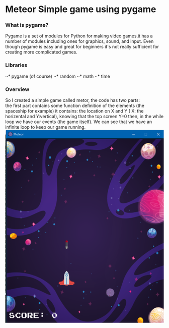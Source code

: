 # Meteor Simple game using pygame
### What is pygame?
Pygame is a set of modules for Python for making video games.it has a number of modules including ones for graphics, sound, and input. Even though pygame is easy and great for beginners it's not really sufficient for creating more complicated games.
### Libraries
⋅⋅* pygame (of course)
⋅⋅* random
⋅⋅* math
⋅⋅* time


### Overview
So I created a simple game called metor, the code has two parts:  
the first part contains some function definition of the elements (the spaceship for example) it contains: the location on X and Y ( X: the horizental and Y:vertical), knowing that the top screen Y=0 then, in the while loop we have our events (the game itself). We can see that we have an infinite loop to keep our game running.  
![alt text](https://github.com/skanderborgi/SimpleGame-Pygame/blob/master/screenshot.png)


